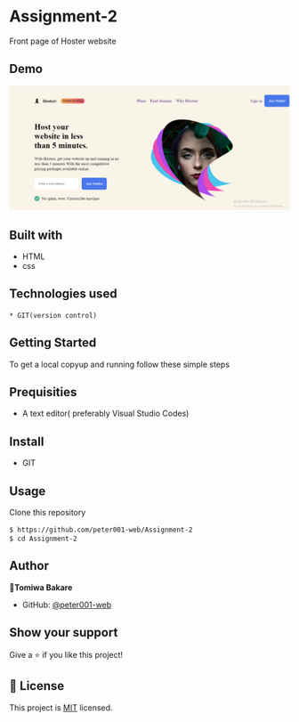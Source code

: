 # Assignment-2

Front page of Hoster website

## Demo

![demo](./Screenshot%20(4).png)

## Built with
* HTML
* css

## Technologies used 
```
* GIT(version control)
```

## Getting Started
To get a local copyup and running follow these simple steps

## Prequisities
* A text editor( preferably Visual Studio Codes)

## Install
* GIT

## Usage
Clone this repository
```
$ https://github.com/peter001-web/Assignment-2
$ cd Assignment-2

```
## Author
  **👤Tomiwa Bakare**

* GitHub: [@peter001-web](https://github.com/peter001-web)

## Show your support

Give a ⭐️ if you like this project!

 ## 📝 License

This project is [MIT](https://opensource.org/licenses/MIT) licensed.
   

